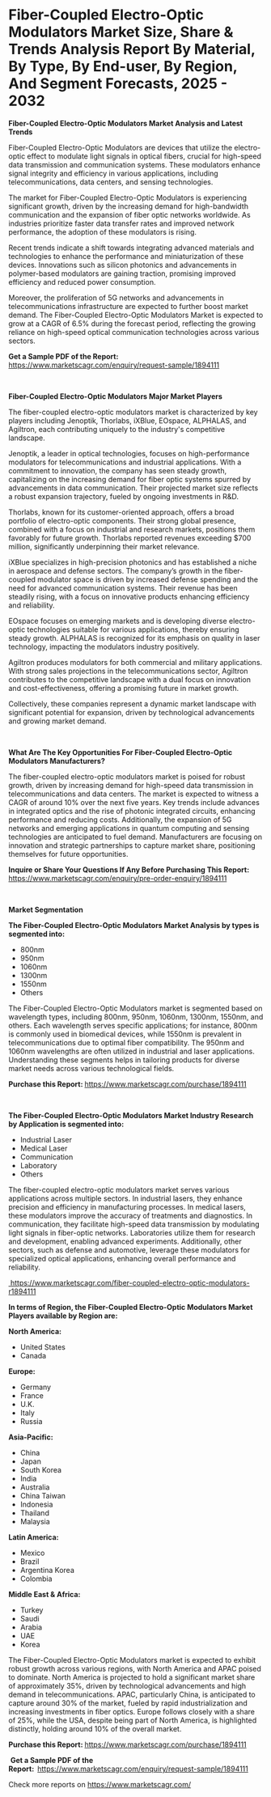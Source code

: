 <p><h1>Fiber-Coupled Electro-Optic Modulators Market Size, Share & Trends Analysis Report By Material, By Type, By End-user, By Region, And Segment Forecasts, 2025 - 2032</h1></p><p><strong>Fiber-Coupled Electro-Optic Modulators Market Analysis and Latest Trends</strong></p>
<p><p>Fiber-Coupled Electro-Optic Modulators are devices that utilize the electro-optic effect to modulate light signals in optical fibers, crucial for high-speed data transmission and communication systems. These modulators enhance signal integrity and efficiency in various applications, including telecommunications, data centers, and sensing technologies.</p><p>The market for Fiber-Coupled Electro-Optic Modulators is experiencing significant growth, driven by the increasing demand for high-bandwidth communication and the expansion of fiber optic networks worldwide. As industries prioritize faster data transfer rates and improved network performance, the adoption of these modulators is rising.</p><p>Recent trends indicate a shift towards integrating advanced materials and technologies to enhance the performance and miniaturization of these devices. Innovations such as silicon photonics and advancements in polymer-based modulators are gaining traction, promising improved efficiency and reduced power consumption.</p><p>Moreover, the proliferation of 5G networks and advancements in telecommunications infrastructure are expected to further boost market demand. The Fiber-Coupled Electro-Optic Modulators Market is expected to grow at a CAGR of 6.5% during the forecast period, reflecting the growing reliance on high-speed optical communication technologies across various sectors.</p></p>
<p><strong>Get a Sample PDF of the Report:&nbsp;</strong> <a href="https://www.marketscagr.com/enquiry/request-sample/1894111?utm_campaign=2126&utm_medium=2&utm_source=Github&utm_content=ia&utm_term=13022025&utm_id=fiber-coupled-electro-optic-modulators">https://www.marketscagr.com/enquiry/request-sample/1894111</a></p>
<p>&nbsp;</p>
<p><strong>Fiber-Coupled Electro-Optic Modulators Major Market Players</strong></p>
<p><p>The fiber-coupled electro-optic modulators market is characterized by key players including Jenoptik, Thorlabs, iXBlue, EOspace, ALPHALAS, and Agiltron, each contributing uniquely to the industry's competitive landscape.</p><p>Jenoptik, a leader in optical technologies, focuses on high-performance modulators for telecommunications and industrial applications. With a commitment to innovation, the company has seen steady growth, capitalizing on the increasing demand for fiber optic systems spurred by advancements in data communication. Their projected market size reflects a robust expansion trajectory, fueled by ongoing investments in R&D.</p><p>Thorlabs, known for its customer-oriented approach, offers a broad portfolio of electro-optic components. Their strong global presence, combined with a focus on industrial and research markets, positions them favorably for future growth. Thorlabs reported revenues exceeding $700 million, significantly underpinning their market relevance.</p><p>iXBlue specializes in high-precision photonics and has established a niche in aerospace and defense sectors. The company’s growth in the fiber-coupled modulator space is driven by increased defense spending and the need for advanced communication systems. Their revenue has been steadily rising, with a focus on innovative products enhancing efficiency and reliability.</p><p>EOspace focuses on emerging markets and is developing diverse electro-optic technologies suitable for various applications, thereby ensuring steady growth. ALPHALAS is recognized for its emphasis on quality in laser technology, impacting the modulators industry positively.</p><p>Agiltron produces modulators for both commercial and military applications. With strong sales projections in the telecommunications sector, Agiltron contributes to the competitive landscape with a dual focus on innovation and cost-effectiveness, offering a promising future in market growth.</p><p>Collectively, these companies represent a dynamic market landscape with significant potential for expansion, driven by technological advancements and growing market demand.</p></p>
<p>&nbsp;</p>
<p><strong>What Are The Key Opportunities For Fiber-Coupled Electro-Optic Modulators Manufacturers?</strong></p>
<p><p>The fiber-coupled electro-optic modulators market is poised for robust growth, driven by increasing demand for high-speed data transmission in telecommunications and data centers. The market is expected to witness a CAGR of around 10% over the next five years. Key trends include advances in integrated optics and the rise of photonic integrated circuits, enhancing performance and reducing costs. Additionally, the expansion of 5G networks and emerging applications in quantum computing and sensing technologies are anticipated to fuel demand. Manufacturers are focusing on innovation and strategic partnerships to capture market share, positioning themselves for future opportunities.</p></p>
<p><strong>Inquire or Share Your Questions If Any Before Purchasing This Report:</strong> <a href="https://www.marketscagr.com/enquiry/pre-order-enquiry/1894111?utm_campaign=2126&utm_medium=2&utm_source=Github&utm_content=ia&utm_term=13022025&utm_id=fiber-coupled-electro-optic-modulators">https://www.marketscagr.com/enquiry/pre-order-enquiry/1894111</a></p>
<p>&nbsp;</p>
<p><strong>Market Segmentation</strong></p>
<p><strong>The Fiber-Coupled Electro-Optic Modulators Market Analysis by types is segmented into:</strong></p>
<p><ul><li>800nm</li><li>950nm</li><li>1060nm</li><li>1300nm</li><li>1550nm</li><li>Others</li></ul></p>
<p><p>The Fiber-Coupled Electro-Optic Modulators market is segmented based on wavelength types, including 800nm, 950nm, 1060nm, 1300nm, 1550nm, and others. Each wavelength serves specific applications; for instance, 800nm is commonly used in biomedical devices, while 1550nm is prevalent in telecommunications due to optimal fiber compatibility. The 950nm and 1060nm wavelengths are often utilized in industrial and laser applications. Understanding these segments helps in tailoring products for diverse market needs across various technological fields.</p></p>
<p><strong>Purchase this Report:&nbsp;</strong><a href="https://www.marketscagr.com/purchase/1894111?utm_campaign=2126&utm_medium=2&utm_source=Github&utm_content=ia&utm_term=13022025&utm_id=fiber-coupled-electro-optic-modulators">https://www.marketscagr.com/purchase/1894111</a></p>
<p>&nbsp;</p>
<p><strong>The Fiber-Coupled Electro-Optic Modulators Market Industry Research by Application is segmented into:</strong></p>
<p><ul><li>Industrial Laser</li><li>Medical Laser</li><li>Communication</li><li>Laboratory</li><li>Others</li></ul></p>
<p><p>The fiber-coupled electro-optic modulators market serves various applications across multiple sectors. In industrial lasers, they enhance precision and efficiency in manufacturing processes. In medical lasers, these modulators improve the accuracy of treatments and diagnostics. In communication, they facilitate high-speed data transmission by modulating light signals in fiber-optic networks. Laboratories utilize them for research and development, enabling advanced experiments. Additionally, other sectors, such as defense and automotive, leverage these modulators for specialized optical applications, enhancing overall performance and reliability.</p></p>
<p><a href="https://www.marketscagr.com/fiber-coupled-electro-optic-modulators-r1894111?utm_campaign=2126&utm_medium=2&utm_source=Github&utm_content=ia&utm_term=13022025&utm_id=fiber-coupled-electro-optic-modulators">&nbsp;https://www.marketscagr.com/fiber-coupled-electro-optic-modulators-r1894111</a></p>
<p><strong>In terms of Region, the Fiber-Coupled Electro-Optic Modulators Market Players available by Region are:</strong></p>
<p>
    <p> <strong> North America: </strong>
        <ul>
            <li>United States</li>
            <li>Canada</li>
        </ul>
        </p> 
    <p> <strong> Europe: </strong>
        <ul>
            <li>Germany</li>
            <li>France</li>
            <li>U.K.</li>
            <li>Italy</li>
            <li>Russia</li>
        </ul>
        </p> 
    <p> <strong> Asia-Pacific: </strong>
        <ul>
            <li>China</li>
            <li>Japan</li>
            <li>South Korea</li>
            <li>India</li>
            <li>Australia</li>
            <li>China Taiwan</li>
            <li>Indonesia</li>
            <li>Thailand</li>
            <li>Malaysia</li>
        </ul>
        </p> 
    <p> <strong> Latin America: </strong>
        <ul>
            <li>Mexico</li>
            <li>Brazil</li>
            <li>Argentina Korea</li>
            <li>Colombia</li>
        </ul>
        </p> 
    <p> <strong> Middle East & Africa: </strong>
        <ul>
            <li>Turkey</li>
            <li>Saudi</li>
            <li>Arabia</li>
            <li>UAE</li>
            <li>Korea</li>
        </ul>
    </p>
    </p>
<p><p>The Fiber-Coupled Electro-Optic Modulators market is expected to exhibit robust growth across various regions, with North America and APAC poised to dominate. North America is projected to hold a significant market share of approximately 35%, driven by technological advancements and high demand in telecommunications. APAC, particularly China, is anticipated to capture around 30% of the market, fueled by rapid industrialization and increasing investments in fiber optics. Europe follows closely with a share of 25%, while the USA, despite being part of North America, is highlighted distinctly, holding around 10% of the overall market.</p></p>
<p><strong>Purchase this Report: </strong><a href="https://www.marketscagr.com/purchase/1894111?utm_campaign=2126&utm_medium=2&utm_source=Github&utm_content=ia&utm_term=13022025&utm_id=fiber-coupled-electro-optic-modulators">https://www.marketscagr.com/purchase/1894111</a></p>
<p>&nbsp;<strong>Get a Sample PDF of the Report:&nbsp;&nbsp;</strong><a href="https://www.marketscagr.com/enquiry/request-sample/1894111?utm_campaign=2126&utm_medium=2&utm_source=Github&utm_content=ia&utm_term=13022025&utm_id=fiber-coupled-electro-optic-modulators">https://www.marketscagr.com/enquiry/request-sample/1894111</a></p>
<p><strong></strong></p>
<p>Check more reports on <a href="https://www.marketscagr.com/?utm_campaign=2126&utm_medium=2&utm_source=Github&utm_content=ia&utm_term=13022025&utm_id=fiber-coupled-electro-optic-modulators">https://www.marketscagr.com/</a></p>